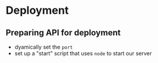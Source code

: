 # Deployment

## Preparing API for deployment

- dyamically set the `port`
- set up a "start" script that uses `node` to start our server